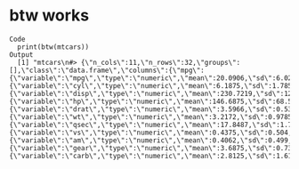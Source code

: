 # btw works

    Code
      print(btw(mtcars))
    Output
      [1] "mtcars\n#> {\"n_cols\":11,\"n_rows\":32,\"groups\":[],\"class\":\"data.frame\",\"columns\":{\"mpg\":{\"variable\":\"mpg\",\"type\":\"numeric\",\"mean\":20.0906,\"sd\":6.0269,\"p0\":10.4,\"p25\":15.425,\"p50\":19.2,\"p75\":22.8,\"p100\":33.9},\"cyl\":{\"variable\":\"cyl\",\"type\":\"numeric\",\"mean\":6.1875,\"sd\":1.7859,\"p0\":4,\"p25\":4,\"p50\":6,\"p75\":8,\"p100\":8},\"disp\":{\"variable\":\"disp\",\"type\":\"numeric\",\"mean\":230.7219,\"sd\":123.9387,\"p0\":71.1,\"p25\":120.825,\"p50\":196.3,\"p75\":326,\"p100\":472},\"hp\":{\"variable\":\"hp\",\"type\":\"numeric\",\"mean\":146.6875,\"sd\":68.5629,\"p0\":52,\"p25\":96.5,\"p50\":123,\"p75\":180,\"p100\":335},\"drat\":{\"variable\":\"drat\",\"type\":\"numeric\",\"mean\":3.5966,\"sd\":0.5347,\"p0\":2.76,\"p25\":3.08,\"p50\":3.695,\"p75\":3.92,\"p100\":4.93},\"wt\":{\"variable\":\"wt\",\"type\":\"numeric\",\"mean\":3.2172,\"sd\":0.9785,\"p0\":1.513,\"p25\":2.5812,\"p50\":3.325,\"p75\":3.61,\"p100\":5.424},\"qsec\":{\"variable\":\"qsec\",\"type\":\"numeric\",\"mean\":17.8487,\"sd\":1.7869,\"p0\":14.5,\"p25\":16.8925,\"p50\":17.71,\"p75\":18.9,\"p100\":22.9},\"vs\":{\"variable\":\"vs\",\"type\":\"numeric\",\"mean\":0.4375,\"sd\":0.504,\"p0\":0,\"p25\":0,\"p50\":0,\"p75\":1,\"p100\":1},\"am\":{\"variable\":\"am\",\"type\":\"numeric\",\"mean\":0.4062,\"sd\":0.499,\"p0\":0,\"p25\":0,\"p50\":0,\"p75\":1,\"p100\":1},\"gear\":{\"variable\":\"gear\",\"type\":\"numeric\",\"mean\":3.6875,\"sd\":0.7378,\"p0\":3,\"p25\":3,\"p50\":4,\"p75\":4,\"p100\":5},\"carb\":{\"variable\":\"carb\",\"type\":\"numeric\",\"mean\":2.8125,\"sd\":1.6152,\"p0\":1,\"p25\":2,\"p50\":2,\"p75\":4,\"p100\":8}}}\n\n"

